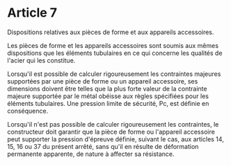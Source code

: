 # Article 7

Dispositions relatives aux pièces de forme et aux appareils accessoires.

Les pièces de forme et les appareils accessoires sont soumis aux mêmes dispositions que les éléments tubulaires en ce qui concerne les qualités de l'acier qui les constitue.

Lorsqu'il est possible de calculer rigoureusement les contraintes majeures supportées par une pièce de forme ou un appareil accessoire, ses dimensions doivent être telles que la plus forte valeur de la contrainte majeure supportée par le métal obéisse aux règles spécifiées pour les éléments tubulaires. Une pression limite de sécurité, Pc, est définie en conséquence.

Lorsqu'il n'est pas possible de calculer rigoureusement les contraintes, le constructeur doit garantir que la pièce de forme ou l'appareil accessoire peut supporter la pression d'épreuve définie, suivant le cas, aux articles 14, 15, 16 ou 37 du présent arrêté, sans qu'il en résulte de déformation permanente apparente, de nature à affecter sa résistance.
